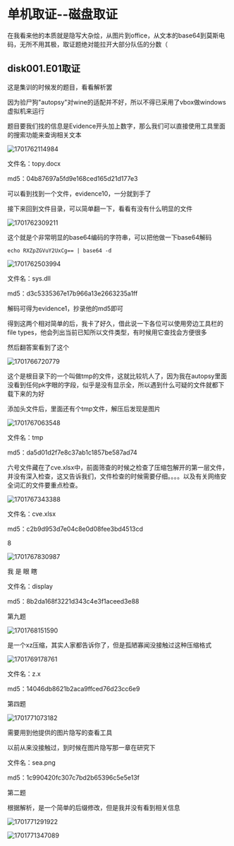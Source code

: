 # 单机取证--磁盘取证

在我看来他的本质就是隐写大杂烩，从图片到office，从文本的base64到莫斯电码，无所不用其极，取证题绝对能拉开大部分队伍的分数（

## disk001.E01取证

这是集训的时候发的题目，看看解析罢

因为验尸狗"autopsy"对wine的适配并不好，所以不得已采用了vbox做windows虚拟机来运行

题目要我们找的信息是Evidence开头加上数字，那么我们可以直接使用工具里面的搜索功能来查询相关文本

![1701762114984](image/单机取证/1701762114984.png)

文件名：topy.docx

md5：04b87697a5fd9e168ced165d21d177e3

可以看到找到一个文件，evidence10，一分就到手了

接下来回到文件目录，可以简单翻一下，看看有没有什么明显的文件

![1701762309211](image/单机取证/1701762309211.png)

这个就是个非常明显的base64编码的字符串，可以把他做一下base64解码

`echo RXZpZGVuY2UxCg== | base64 -d`

![1701762503994](image/单机取证/1701762503994.png)

文件名：sys.dll

md5：d3c5335367e17b966a13e2663235a1ff

解码可得为evidence1，抄录他的md5即可

得到这两个相对简单的后，我卡了好久，借此说一下各位可以使用旁边工具栏的file  types，他会列出当前已知所以文件类型，有时候用它查找会方便很多

然后翻答案看到了这个

![1701766720779](image/单机取证/1701766720779.png)

这个是根目录下的一个叫做tmp的文件，这就比较坑人了，因为我在autopsy里面没看到任何pk字眼的字段，似乎是没有显示全，所以遇到什么可疑的文件就都下载下来的为好

添加头文件后，里面还有个tmp文件，解压后发现是图片

![1701767063548](image/单机取证/1701767063548.png)

文件名：tmp

md5：da5d01d2f7e8c37ab1c1857be587ad74

六号文件藏在了cve.xlsx中，前面筛查的时候之检查了压缩包解开的第一层文件，并没有深入检查，这又告诉我们，文件检查的时候需要仔细。。。。以及有关网络安全词汇的文件要重点检查。

![1701767343388](image/单机取证/1701767343388.png)

文件名：cve.xlsx

md5：c2b9d953d7e04c8e0d08fee3bd4513cd

8

![1701767830987](image/单机取证/1701767830987.png)

我  是  眼  瞎

文件名：display

md5：8b2da168f3221d343c4e3f1aceed3e88

第九题

![1701768151590](image/单机取证/1701768151590.png)

是一个xz压缩，其实人家都告诉你了，但是孤陋寡闻没接触过这种压缩格式

![1701769178761](image/单机取证/1701769178761.png)

文件名：z.x

md5：14046db8621b2aca9ffced76d23cc6e9

第四题

![1701771073182](image/单机取证/1701771073182.png)

需要用到他提供的图片隐写的查看工具

以前从来没接触过，到时候在图片隐写那一章在研究下

文件名：sea.png

md5：1c990420fc307c7bd2b65396c5e5e13f

第二题

根据解析，是一个简单的后缀修改，但是我并没有看到相关信息

![1701771291922](image/单机取证/1701771291922.png)

![1701771347089](image/单机取证/1701771347089.png)
